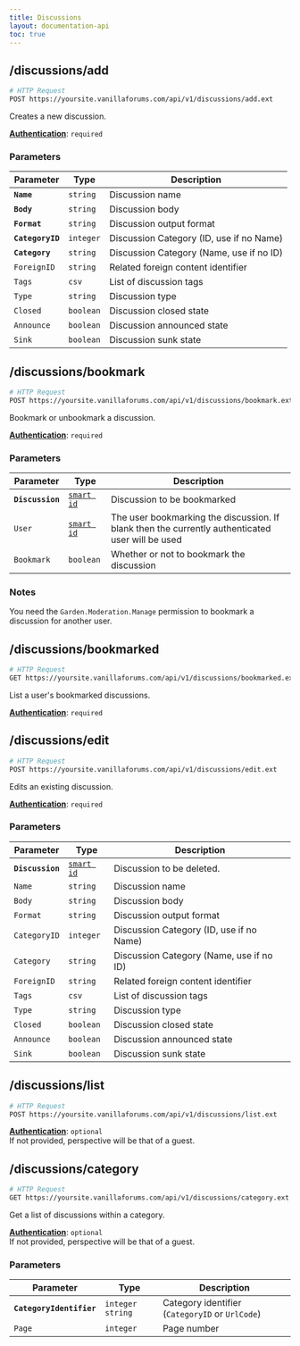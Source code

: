 ```yaml
---
title: Discussions
layout: documentation-api
toc: true
---
```


## /discussions/add

```sh
# HTTP Request
POST https://yoursite.vanillaforums.com/api/v1/discussions/add.ext
```

Creates a new discussion.

[__Authentication__](../#making-api-calls): `required`

### Parameters

Parameter           | Type      | Description
---                 | ---       | ---
__`Name`__          | `string`  | Discussion name
__`Body`__          | `string`  | Discussion body
__`Format`__        | `string`  | Discussion output format
__`CategoryID`__    | `integer` | Discussion Category (ID, use if no Name)
__`Category`__      | `string`  | Discussion Category (Name, use if no ID)
`ForeignID`         | `string`  | Related foreign content identifier
`Tags`              | `csv`     | List of discussion tags
`Type`              | `string`  | Discussion type
`Closed`            | `boolean` | Discussion closed state
`Announce`          | `boolean` | Discussion announced state
`Sink`              | `boolean` | Discussion sunk state


## /discussions/bookmark

```sh
# HTTP Request
POST https://yoursite.vanillaforums.com/api/v1/discussions/bookmark.ext
```

Bookmark or unbookmark a discussion.

[__Authentication__](../#making-api-calls): `required`

### Parameters

Parameter           | Type                      | Description
---                 | ---                       | ---
__`Discussion`__    | [`smart id`](../smart-id) | Discussion to be bookmarked
`User`              | [`smart id`](../smart-id) | The user bookmarking the discussion. If blank then the currently authenticated user will be used
`Bookmark`          | `boolean`                 | Whether or not to bookmark the discussion

### Notes

You need the `Garden.Moderation.Manage` permission to bookmark a discussion for another user.


## /discussions/bookmarked

```sh
# HTTP Request
GET https://yoursite.vanillaforums.com/api/v1/discussions/bookmarked.ext
```

List a user's bookmarked discussions.

[__Authentication__](../#making-api-calls): `required`


## /discussions/edit

```sh
# HTTP Request
POST https://yoursite.vanillaforums.com/api/v1/discussions/edit.ext
```

Edits an existing discussion.

[__Authentication__](../#making-api-calls): `required`

### Parameters

Parameter           | Type                      | Description
---                 | ---                       | ---
__`Discussion`__    | [`smart id`](../smart-id) | Discussion to be deleted.
`Name`              | `string`                  | Discussion name
`Body`              | `string`                  | Discussion body
`Format`            | `string`                  | Discussion output format
`CategoryID`        | `integer`                 | Discussion Category (ID, use if no Name)
`Category`          | `string`                  | Discussion Category (Name, use if no ID)
`ForeignID`         | `string`                  | Related foreign content identifier
`Tags`              | `csv`                     | List of discussion tags
`Type`              | `string`                  | Discussion type
`Closed`            | `boolean`                 | Discussion closed state
`Announce`          | `boolean`                 | Discussion announced state
`Sink`              | `boolean`                 | Discussion sunk state


## /discussions/list

```sh
# HTTP Request
POST https://yoursite.vanillaforums.com/api/v1/discussions/list.ext
```

[__Authentication__](../#making-api-calls): `optional`  
If not provided, perspective will be that of a guest.


## /discussions/category

```sh
# HTTP Request
GET https://yoursite.vanillaforums.com/api/v1/discussions/category.ext
```

Get a list of discussions within a category.

[__Authentication__](../#making-api-calls): `optional`  
If not provided, perspective will be that of a guest.

### Parameters

Parameter                   | Type                  | Description
---                         | ---                   | ---
__`CategoryIdentifier`__    | `integer` `string`    | Category identifier (`CategoryID` or `UrlCode`)
`Page`                      | `integer`             | Page number
